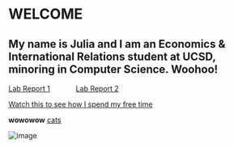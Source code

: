 # **WELCOME**
## My name is Julia and I am an Economics & International Relations student at UCSD, minoring in Computer Science. Woohoo!

[Lab Report 1](https://jupoon.github.io/cse15l-lab-reports/labs/lab1/lab-report-1-week-2) &nbsp; &nbsp; &nbsp; &nbsp; &nbsp; &nbsp; [Lab Report 2](https://jupoon.github.io/cse15l-lab-reports/labs/lab2/lab-report-2)

[Watch this to see how I spend my free time](https://www.youtube.com/watch?v=crfrKqFp0Zg)

**wowowow**
[cats](https://jupoon.github.io/cse15l-lab-reports/cats)

![image](https://user-images.githubusercontent.com/95953310/149252181-83632061-b975-448c-9eff-4e7f9faf00ef.png)

